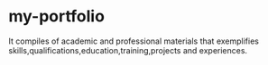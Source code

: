 # my-portfolio
It compiles of academic and professional materials that exemplifies skills,qualifications,education,training,projects and experiences. 
